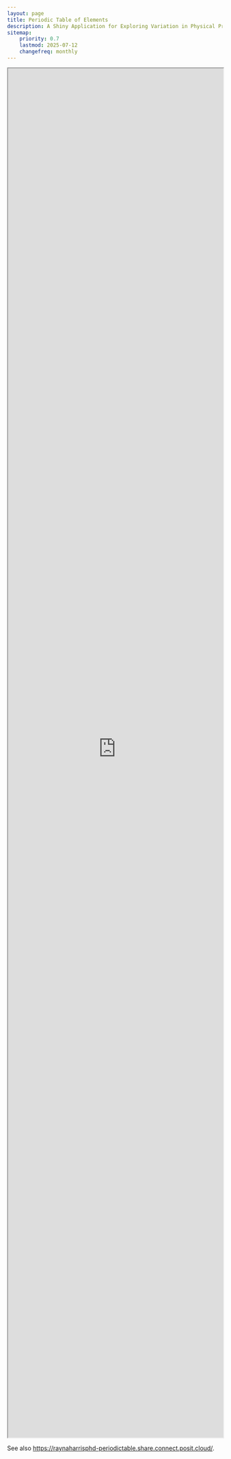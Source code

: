 ```yaml
---
layout: page
title: Periodic Table of Elements
description: A Shiny Application for Exploring Variation in Physical Properties of Elements 
sitemap:
    priority: 0.7
    lastmod: 2025-07-12
    changefreq: monthly
---
```


<iframe src="https://raynaharrisphd-periodictable.share.connect.posit.cloud/" width="100%" height="3200"></iframe> 

See also <https://raynaharrisphd-periodictable.share.connect.posit.cloud/>.